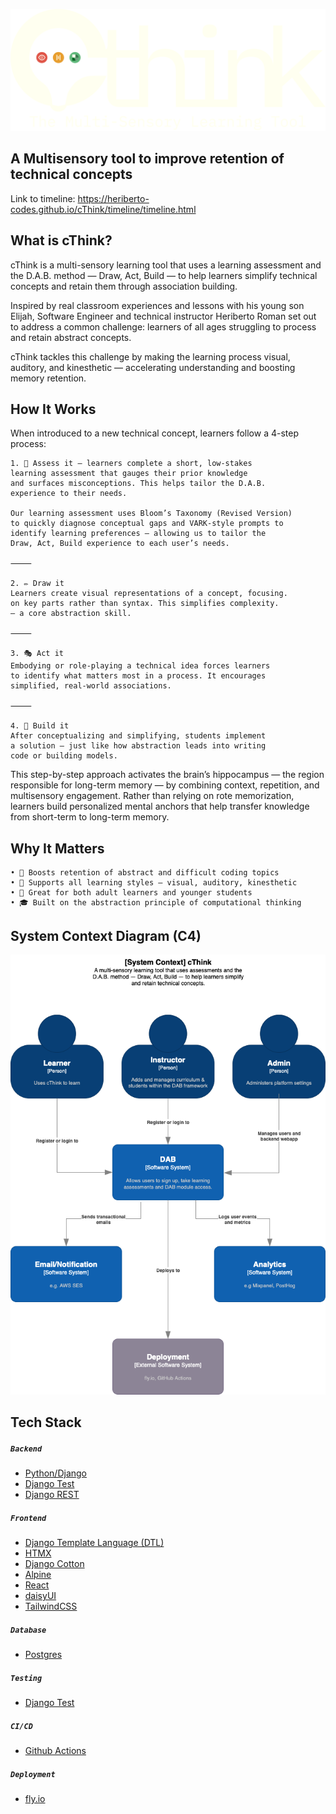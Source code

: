 ![cThink Logo](/timeline/img/cthinkreadme.png)

## A Multisensory tool to improve retention of technical concepts
Link to timeline: https://heriberto-codes.github.io/cThink/timeline/timeline.html

## What is cThink?
cThink is a multi-sensory learning tool that uses a learning assessment and the D.A.B. method — Draw, Act, Build — to help learners simplify technical concepts and retain them through association building.

Inspired by real classroom experiences and lessons with his young son Elijah, Software Engineer and technical instructor Heriberto Roman set out to address a common challenge: learners of all ages struggling to process and retain abstract concepts.

cThink tackles this challenge by making the learning process visual, auditory, and kinesthetic — accelerating understanding and boosting memory retention.

## How It Works
When introduced to a new technical concept, learners follow a 4-step process:

	1. 🧠 Assess it – learners complete a short, low-stakes 
	learning assessment that gauges their prior knowledge 
	and surfaces misconceptions. This helps tailor the D.A.B.   
	experience to their needs.

	Our learning assessment uses Bloom’s Taxonomy (Revised Version) 
	to quickly diagnose conceptual gaps and VARK-style prompts to 
	identify learning preferences — allowing us to tailor the 
	Draw, Act, Build experience to each user’s needs.

	⸻

	2. ✏️ Draw it
	Learners create visual representations of a concept, focusing. 
	on key parts rather than syntax. This simplifies complexity. 
	— a core abstraction skill.

	⸻

	3. 🎭 Act it
	Embodying or role-playing a technical idea forces learners 
	to identify what matters most in a process. It encourages 
	simplified, real-world associations.

	⸻

	4. 🔧 Build it
	After conceptualizing and simplifying, students implement 
	a solution — just like how abstraction leads into writing 
	code or building models.

This step-by-step approach activates the brain’s hippocampus — the region responsible for long-term memory — by combining context, repetition, and multisensory engagement. Rather than relying on rote memorization, learners build personalized mental anchors that help transfer knowledge from short-term to long-term memory.

## Why It Matters
	• 🚀 Boosts retention of abstract and difficult coding topics
	• 🧠 Supports all learning styles — visual, auditory, kinesthetic
	• 🧒 Great for both adult learners and younger students
	• 🎓 Built on the abstraction principle of computational thinking

## System Context Diagram (C4)
![cThink Logo](/static/img/cThink_C4_architecture.png)

## Tech Stack
##### ```Backend```
- [Python/Django](https://www.djangoproject.com/)
- [Django Test](https://docs.djangoproject.com/en/4.2/topics/testing/)
- [Django REST](https://www.django-rest-framework.org)

##### ```Frontend```
- [Django Template Language (DTL)](https://docs.djangoproject.com/en/4.2/topics/templates/)
- [HTMX](https://htmx.org)
- [Django Cotton](https://django-cotton.com)
- [Alpine](https://alpinejs.dev)
- [React](https://react.dev)
- [daisyUI](https://daisyui.com)
- [TailwindCSS](https://tailwindcss.com)

##### ```Database```
- [Postgres](https://www.postgresql.org/)

##### ```Testing```
- [Django Test](https://docs.djangoproject.com/en/4.2/topics/testing/)

##### ```CI/CD```
- [Github Actions](https://github.com/features/actions)

##### ```Deployment```
- [fly.io](https://fly.io)
